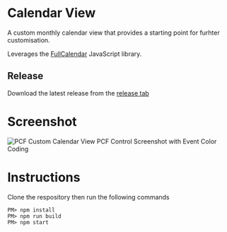 # Calendar View
A custom monthly calendar view that provides a starting point for furhter customisation.

Leverages the [FullCalendar](https://fullcalendar.io) JavaScript library.

## Release
Download the latest release from the [release tab](../../releases/latest)

# Screenshot
![PCF Custom Calendar View PCF Control Screenshot with Event Color Coding](../../blob/master/Screenshots/Calendar%20view.png?raw=true)

# Instructions
Clone the respository then run the following commands
```
PM> npm install
PM> npm run build
PM> npm start
```
